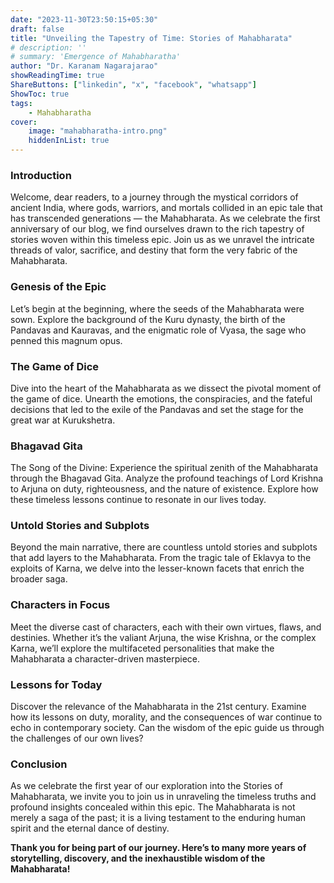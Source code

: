 ```yaml
---
date: "2023-11-30T23:50:15+05:30"
draft: false
title: "Unveiling the Tapestry of Time: Stories of Mahabharata"
# description: ''
# summary: 'Emergence of Mahabharatha'
author: "Dr. Karanam Nagarajarao"
showReadingTime: true
ShareButtons: ["linkedin", "x", "facebook", "whatsapp"]
ShowToc: true
tags:
    - Mahabharatha
cover:
    image: "mahabharatha-intro.png"
    hiddenInList: true
---
```


### Introduction
Welcome, dear readers, to a journey through the mystical corridors of ancient India, where gods, warriors, and mortals collided in an epic tale that has transcended generations — the Mahabharata. As we celebrate the first anniversary of our blog, we find ourselves drawn to the rich tapestry of stories woven within this timeless epic. Join us as we unravel the intricate threads of valor, sacrifice, and destiny that form the very fabric of the Mahabharata.

### Genesis of the Epic
Let’s begin at the beginning, where the seeds of the Mahabharata were sown. Explore the background of the Kuru dynasty, the birth of the Pandavas and Kauravas, and the enigmatic role of Vyasa, the sage who penned this magnum opus.

### The Game of Dice
Dive into the heart of the Mahabharata as we dissect the pivotal moment of the game of dice. Unearth the emotions, the conspiracies, and the fateful decisions that led to the exile of the Pandavas and set the stage for the great war at Kurukshetra.

### Bhagavad Gita
The Song of the Divine: Experience the spiritual zenith of the Mahabharata through the Bhagavad Gita. Analyze the profound teachings of Lord Krishna to Arjuna on duty, righteousness, and the nature of existence. Explore how these timeless lessons continue to resonate in our lives today.

### Untold Stories and Subplots
Beyond the main narrative, there are countless untold stories and subplots that add layers to the Mahabharata. From the tragic tale of Eklavya to the exploits of Karna, we delve into the lesser-known facets that enrich the broader saga.

### Characters in Focus
Meet the diverse cast of characters, each with their own virtues, flaws, and destinies. Whether it’s the valiant Arjuna, the wise Krishna, or the complex Karna, we’ll explore the multifaceted personalities that make the Mahabharata a character-driven masterpiece.

### Lessons for Today
Discover the relevance of the Mahabharata in the 21st century. Examine how its lessons on duty, morality, and the consequences of war continue to echo in contemporary society. Can the wisdom of the epic guide us through the challenges of our own lives?

### Conclusion
As we celebrate the first year of our exploration into the Stories of Mahabharata, we invite you to join us in unraveling the timeless truths and profound insights concealed within this epic. The Mahabharata is not merely a saga of the past; it is a living testament to the enduring human spirit and the eternal dance of destiny.

**Thank you for being part of our journey. Here’s to many more years of storytelling, discovery, and the inexhaustible wisdom of the Mahabharata!**